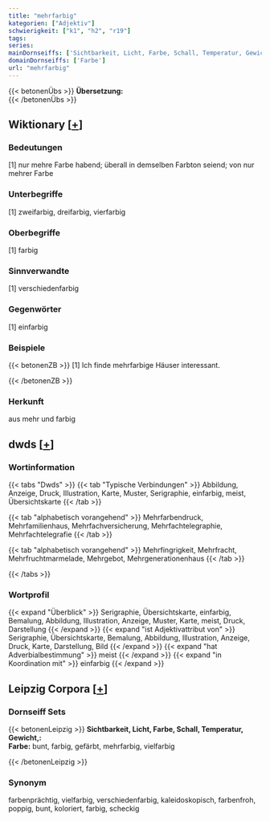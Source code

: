 ```yaml
---
title: "mehrfarbig"
kategorien: ["Adjektiv"]
schwierigkeit: ["k1", "h2", "r19"]
tags:
series:
mainDornseiffs: ['Sichtbarkeit, Licht, Farbe, Schall, Temperatur, Gewicht,']
domainDornseiffs: ['Farbe']
url: "mehrfarbig"
---
```


{{< betonenÜbs >}}
**Übersetzung:**  
{{< /betonenÜbs >}}

## Wiktionary [[+](https://de.wiktionary.org/wiki/mehrfarbig)]

### Bedeutungen
[1] nur mehre Farbe habend; überall in demselben Farbton seiend; von nur mehrer Farbe  

### Unterbegriffe
[1] zweifarbig, dreifarbig, vierfarbig  

### Oberbegriffe
[1] farbig  

### Sinnverwandte
[1] verschiedenfarbig  

### Gegenwörter
[1] einfarbig  

### Beispiele
{{< betonenZB >}}
[1] Ich finde mehrfarbige Häuser interessant.  

{{< /betonenZB >}}
### Herkunft
aus mehr und farbig  



## dwds [[+](https://www.dwds.de/wb/mehrfarbig)]

### Wortinformation
{{< tabs "Dwds" >}}
{{< tab "Typische Verbindungen" >}}
Abbildung, Anzeige, Druck, Illustration, Karte, Muster, Serigraphie, einfarbig, meist, Übersichtskarte
{{< /tab >}}

{{< tab "alphabetisch vorangehend" >}}
Mehrfarbendruck, Mehrfamilienhaus, Mehrfachversicherung, Mehrfachtelegraphie, Mehrfachtelegrafie
{{< /tab >}}

{{< tab "alphabetisch vorangehend" >}}
Mehrfingrigkeit, Mehrfracht, Mehrfruchtmarmelade, Mehrgebot, Mehrgenerationenhaus
{{< /tab >}}

{{< /tabs >}}

### Wortprofil
{{< expand "Überblick" >}} Serigraphie, Übersichtskarte, einfarbig, Bemalung, Abbildung, Illustration, Anzeige, Muster, Karte, meist, Druck, Darstellung {{< /expand >}}
{{< expand "ist Adjektivattribut von" >}} Serigraphie, Übersichtskarte, Bemalung, Abbildung, Illustration, Anzeige, Druck, Karte, Darstellung, Bild {{< /expand >}}
{{< expand "hat Adverbialbestimmung" >}} meist {{< /expand >}}
{{< expand "in Koordination mit" >}} einfarbig {{< /expand >}}

## Leipzig Corpora [[+](https://corpora.uni-leipzig.de/en/res?word=mehrfarbig&corpusId=deu_newscrawl-public_2018)]

### Dornseiff Sets
{{< betonenLeipzig >}}
**Sichtbarkeit, Licht, Farbe, Schall, Temperatur, Gewicht,:**  
**Farbe:** bunt, farbig, gefärbt, mehrfarbig, vielfarbig  

{{< /betonenLeipzig >}}

### Synonym
farbenprächtig, vielfarbig, verschiedenfarbig, kaleidoskopisch, farbenfroh, poppig, bunt, koloriert, farbig, scheckig

